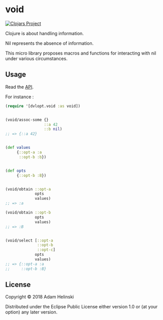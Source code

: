 # void

[![Clojars
Project](https://img.shields.io/clojars/v/dvlopt/void.svg)](https://clojars.org/dvlopt/void)

Clojure is about handling information.

Nil represents the absence of information.

This micro library proposes macros and functions for interacting with nil under
various circumstances.

## Usage

Read the [API](https://dvlopt.github.io/doc/clojure/dvlopt/void/index.html).

For instance :

```clj
(require '[dvlopt.void :as void])


(void/assoc-some {}
                 ::a 42
                 ::b nil)
;; => {::a 42}


(def values
     {::opt-a :a
      ::opt-b :b})


(def opts
     {::opt-b :B})


(void/obtain ::opt-a
             opts
             values)
;; => :a

(void/obtain ::opt-b
             opts
             values)
;; => :B


(void/select [::opt-a
              ::opt-b
              ::opt-c]
             opts
             values)
;; => {::opt-a :a
;;     ::opt-b :B}

```

## License

Copyright © 2018 Adam Helinski

Distributed under the Eclipse Public License either version 1.0 or (at
your option) any later version.
